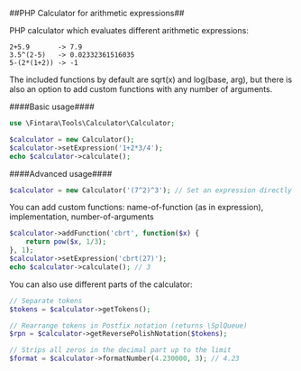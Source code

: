 ##PHP Calculator for arithmetic expressions##

PHP calculator which evaluates different arithmetic expressions:
```
2+5.9       -> 7.9
3.5^(2-5)   -> 0.02332361516035
5-(2*(1+2)) -> -1
```

The included functions by default are sqrt(x) and log(base, arg), but
there is also an option to add custom functions with any number of arguments.

####Basic usage####
```php
use \Fintara\Tools\Calculator\Calculator;

$calculator = new Calculator();
$calculator->setExpression('1+2*3/4');
echo $calculator->calculate();
```

####Advanced usage####
```php
$calculator = new Calculator('(7^2)^3'); // Set an expression directly in constructor
```

You can add custom functions:
name-of-function (as in expression), implementation, number-of-arguments
```php
$calculator->addFunction('cbrt', function($x) {
    return pow($x, 1/3);
}, 1);
$calculator->setExpression('cbrt(27)');
echo $calculator->calculate(); // 3
```

You can also use different parts of the calculator:
```php
// Separate tokens
$tokens = $calculator->getTokens();

// Rearrange tokens in Postfix notation (returns \SplQueue)
$rpn = $calculator->getReversePolishNotation($tokens);

// Strips all zeros in the decimal part up to the limit
$format = $calculator->formatNumber(4.230000, 3); // 4.23
```